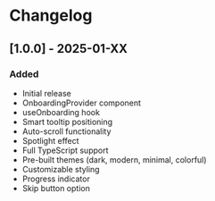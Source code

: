 # Changelog

## [1.0.0] - 2025-01-XX

### Added
- Initial release
- OnboardingProvider component
- useOnboarding hook
- Smart tooltip positioning
- Auto-scroll functionality
- Spotlight effect
- Full TypeScript support
- Pre-built themes (dark, modern, minimal, colorful)
- Customizable styling
- Progress indicator
- Skip button option